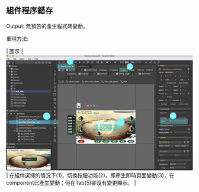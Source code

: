 ## 組件程序錯存

Output: 無預告的產生程式碼變動。

重現方法:

\| 圖示 \|   ![](/assets/bug01.jpg) \| 在組件選擇的情況下\(1\)，切換按鈕功能\(2\)，即產生即時頁面變動\(3\)，在component已產生變動；但在Tab\(5\)卻沒有變更顯示。 \|

